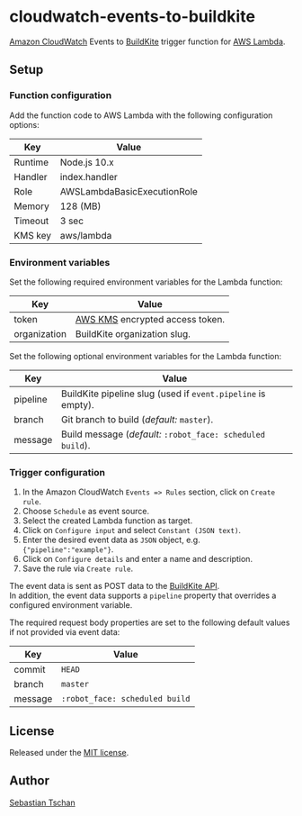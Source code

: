 # cloudwatch-events-to-buildkite

[Amazon CloudWatch](https://aws.amazon.com/cloudwatch/) Events to
[BuildKite](https://buildkite.com/) trigger function for
[AWS Lambda](https://aws.amazon.com/lambda/).

## Setup

### Function configuration

Add the function code to AWS Lambda with the following configuration options:

| Key     | Value                       |
| ------- | --------------------------- |
| Runtime | Node.js 10.x                |
| Handler | index.handler               |
| Role    | AWSLambdaBasicExecutionRole |
| Memory  | 128 (MB)                    |
| Timeout | 3 sec                       |
| KMS key | aws/lambda                  |

### Environment variables

Set the following required environment variables for the Lambda function:

| Key          | Value                                                          |
| ------------ | -------------------------------------------------------------- |
| token        | [AWS KMS](https://aws.amazon.com/kms/) encrypted access token. |
| organization | BuildKite organization slug.                                   |

Set the following optional environment variables for the Lambda function:

| Key      | Value                                                        |
| -------- | ------------------------------------------------------------ |
| pipeline | BuildKite pipeline slug (used if `event.pipeline` is empty). |
| branch   | Git branch to build (_default:_ `master`).                   |
| message  | Build message (_default:_ `:robot_face: scheduled build`).   |

### Trigger configuration

1. In the Amazon CloudWatch `Events => Rules` section, click on `Create rule`.
2. Choose `Schedule` as event source.
3. Select the created Lambda function as target.
4. Click on `Configure input` and select `Constant (JSON text)`.
5. Enter the desired event data as `JSON` object, e.g. `{"pipeline":"example"}`.
6. Click on `Configure details` and enter a name and description.
7. Save the rule via `Create rule`.

The event data is sent as POST data to the
[BuildKite API](https://buildkite.com/docs/rest-api/builds#create-a-build).  
In addition, the event data supports a `pipeline` property that overrides a
configured environment variable.

The required request body properties are set to the following default values if
not provided via event data:

| Key     | Value                          |
| ------- | ------------------------------ |
| commit  | `HEAD`                         |
| branch  | `master`                       |
| message | `:robot_face: scheduled build` |

## License

Released under the [MIT license](https://opensource.org/licenses/MIT).

## Author

[Sebastian Tschan](https://blueimp.net/)
